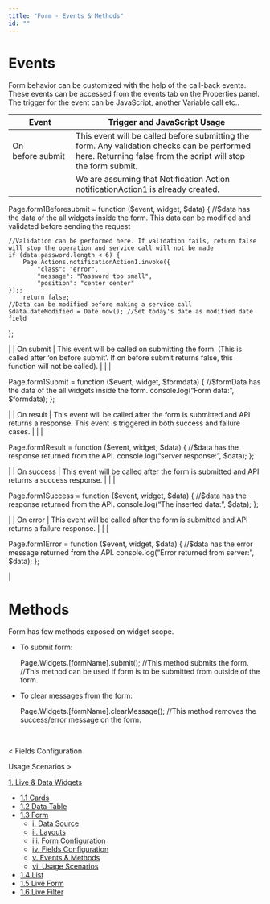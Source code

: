 ```yaml
---
title: "Form - Events & Methods"
id: ""
---
```


# Events

Form behavior can be customized with the help of the call-back events. These events can be accessed from the events tab on the Properties panel. The trigger for the event can be JavaScript, another Variable call etc..

| Event | Trigger and JavaScript Usage |
| --- | --- |
| On before submit | This event will be called before submitting the form. Any validation checks can be performed here. Returning false from the script will stop the form submit. |
|  | We are assuming that Notification Action notificationAction1 is already created.
Page.form1Beforesubmit = function ($event, widget, $data) {
    //$data has the data of the all widgets inside the form. This data can be modified and validated before sending the request

    //Validation can be performed here. If validation fails, return false will stop the operation and service call will not be made
    if (data.password.length < 6) {
        Page.Actions.notificationAction1.invoke({
            "class": "error",
            "message": "Password too small",
            "position": "center center"
    });;
        return false;
    //Data can be modified before making a service call
    $data.dateModified = Date.now(); //Set today's date as modified date field
};

 |
| On submit | This event will be called on submitting the form. (This is called after ‘on before submit’. If on before submit returns false, this function will not be called). |
|  | 

Page.form1Submit = function ($event, widget, $formdata) { 
//$formData has the data of the all widgets inside the form.
console.log(“Form data:”, $formdata);
};

 |
| On result | This event will be called after the form is submitted and API returns a response. This event is triggered in both success and failure cases. |
|  | 

Page.form1Result = function ($event, widget, $data) { 
//$data has the response returned from the API.
console.log(“server response:”, $data);
};

 |
| On success | This event will be called after the form is submitted and API returns a success response. |
|  | 

Page.form1Success = function ($event, widget, $data) { 
//$data has the response returned from the API.
console.log(“The inserted data:”, $data);
};

 |
| On error | This event will be called after the form is submitted and API returns a failure response. |
|  | 

Page.form1Error = function ($event, widget, $data) { 
//$data has the error message returned from the API.
console.log(“Error returned from server:”, $data);
};

 |

# Methods

Form has few methods exposed on widget scope.

- To submit form:
    
    Page.Widgets.\[formName\].submit();
    //This method submits the form. 
    //This method can be used if form is to be submitted from outside of the form.
    
- To clear messages from the form:
    
    Page.Widgets.\[formName\].clearMessage();
    //This method removes the success/error message on the form.
    
     

< Fields Configuration

Usage Scenarios >

[1\. Live & Data Widgets](/learn/app-development/widgets/widget-library/#data-live)

- [1.1 Cards](/learn/app-development/widgets/datalive/cards/)
- [1.2 Data Table](/learn/app-development/widgets/datalive/data-table/)
- [1.3 Form](/learn/app-development/widgets/datalive/form/)
    - [i. Data Source](/learn/app-development/widgets/datalive/form/form-data-source/)
    - [ii. Layouts](/learn/app-development/widgets/datalive/form/form-layouts/)
    - [iii. Form Configuration](/learn/app-development/widgets/datalive/form/form-configurations/)
    - [iv. Fields Configuration](/learn/app-development/widgets/datalive/form/form-fields-configuration/)
    - [v. Events & Methods](/learn/app-development/widgets/datalive/form/form-events-methods/)
    - [vi. Usage Scenarios](/learn/app-development/widgets/datalive/form/form-usage-scenarios/)
- [1.4 List](/learn/app-development/widgets/datalive/list/)
- [1.5 Live Form](/learn/app-development/widgets/datalive/live-form/)
- [1.6 Live Filter](/learn/app-development/widgets/datalive/live-filter/)
